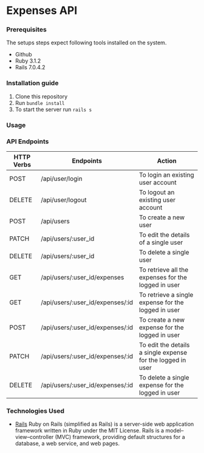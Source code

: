 # Expenses API

### Prerequisites

The setups steps expect following tools installed on the system.

* Github
* Ruby 3.1.2
* Rails 7.0.4.2

### Installation guide

1. Clone this repository
2. Run `bundle install`
3. To start the server run `rails s`

### Usage

### API Endpoints

| HTTP Verbs | Endpoints                        | Action                                                      |
|------------|----------------------------------|-------------------------------------------------------------|
| POST       | /api/user/login                  | To login an existing user account                           |
| DELETE     | /api/user/logout                 | To logout an existing user account                          |
| POST       | /api/users                       | To create a new user                                        |
| PATCH      | /api/users/:user_id              | To edit the details of a single user                        |
| DELETE     | /api/users/:user_id              | To delete a single user                                     |
| GET        | /api/users/:user_id/expenses     | To retrieve all the expenses for the logged in user         |
| GET        | /api/users/:user_id/expenses/:id | To retrieve a single expense for the logged in user         |
| POST       | /api/users/:user_id/expenses/:id | To create a new expense for the logged in user              |
| PATCH      | /api/users/:user_id/expenses/:id | To edit the details a single expense for the logged in user |
| DELETE     | /api/users/:user_id/expenses/:id | To delete a single expense for the logged in user           |

### Technologies Used

* [Rails](https://rubyonrails.org/) Ruby on Rails (simplified as Rails) is a server-side web application framework
  written in Ruby under the MIT License. Rails is a model–view–controller (MVC) framework, providing default structures
  for a database, a web service, and web pages.

